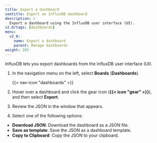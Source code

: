 ```yaml
---
title: Export a dashboard
seotitle: Export an InfluxDB dashboard
description: >
  Export a dashboard using the InfluxDB user interface (UI).
v2.0/tags: [dashboards]
menu:
  v2_0:
    name: Export a dashboard
    parent: Manage dashboards
weight: 203
---
```


InfluxDB lets you export dashboards from the InfluxDB user interface (UI).

1. In the navigation menu on the left, select **Boards** (**Dashboards**).

    {{< nav-icon "dashboards" >}}

2. Hover over a dashboard and click the gear icon (**{{< icon "gear" >}}**),
   and then select **Export**.
3. Review the JSON in the window that appears.
4. Select one of the following options:
  * **Download JSON**: Download the dashboard as a JSON file.
  * **Save as template**: Save the JSON as a dashboard template.
  * **Copy to Clipboard**: Copy the JSON to your clipboard.
